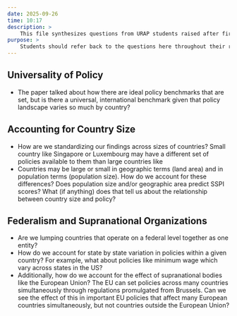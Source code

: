 ```yaml
---
date: 2025-09-26
time: 10:17
description: >
    This file synthesizes questions from URAP students raised after first reading the working paper. 
purpose: >
    Students should refer back to the questions here throughout their research to remind themselves about the big picture questions about the SSPI.
---
```

## Universality of Policy
- The paper talked about how there are ideal policy benchmarks that are set, but is there a universal, international benchmark given that policy landscape varies so much by country?

## Accounting for Country Size
- How are we standardizing our findings across sizes of countries? Small country like Singapore or Luxembourg may have a different set of policies available to them than large countries like 
- Countries may be large or small in geographic terms (land area) and in population terms (population size). How do we account for these differences? Does population size and/or geographic area predict SSPI scores? What (if anything) does that tell us about the relationship between country size and policy?

## Federalism and Supranational Organizations
- Are we lumping countries that operate on a federal level together as one entity?
- How do we account for state by state variation in policies within a given country? For example, what about policies like minimum wage which vary across states in the US?
- Additionally, how do we account for the effect of supranational bodies like the European Union? The EU can set policies across many countries simultaneously through regulations promulgated from Brussels. Can we see the effect of this in important EU policies that affect many European countries simultaneously, but not countries outside the European Union?
